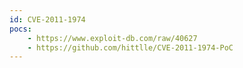 ```yaml
---
id: CVE-2011-1974
pocs:
    - https://www.exploit-db.com/raw/40627
    - https://github.com/hittlle/CVE-2011-1974-PoC
---
```

